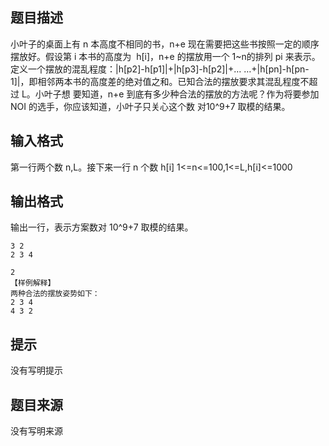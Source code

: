 


## 题目描述
小叶子的桌面上有 n 本高度不相同的书，n+e 现在需要把这些书按照一定的顺序摆放好。假设第 i 本书的高度为
 h[i]，n+e 的摆放用一个 1~n的排列 pi 来表示。定义一个摆放的混乱程度：|h[p2]-h[p1]|+|h[p3]-h[p2]|+…
…+|h[pn]-h[pn-1]|，即相邻两本书的高度差的绝对值之和。已知合法的摆放要求其混乱程度不超过 L。小叶子想
要知道，n+e 到底有多少种合法的摆放的方法呢？作为将要参加 NOI 的选手，你应该知道，小叶子只关心这个数
对10^9+7 取模的结果。
## 输入格式
第一行两个数 n,L。接下来一行 n 个数 h[i]
1<=n<=100,1<=L,h[i]<=1000
## 输出格式
输出一行，表示方案数对 10^9+7 取模的结果。

```input1
3 2
2 3 4

```
```output1
2
【样例解释】
两种合法的摆放姿势如下：
2 3 4
4 3 2
```

## 提示
没有写明提示
## 题目来源
没有写明来源


